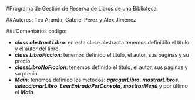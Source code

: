 #Programa de Gestión de Reserva de Libros de una Biblioteca

##Autores: Teo Aranda, Gabriel Perez y Alex Jiménez

###Comentarios codigo:
  - **_class abstract Libro_**: en esta clase abstracta tenemos definidilo el título y el autor del libro.
  - **_class LibroFiccion_**: tenemos definido el título, el autor, sus páginas y su precio.
  - **_classLibroNoFiccion_**: tenemos definido el título, el autor, sus páginas y su precio. 
  - **_Main_**: tenemos definido los métodos: **_agregarLibro_**, **_mostrarLibros_**, **_seleccionarLibro_**, **_LeerEntradaPorConsola_**, **_mostrarMenú_** y por último el **_Main_**.
